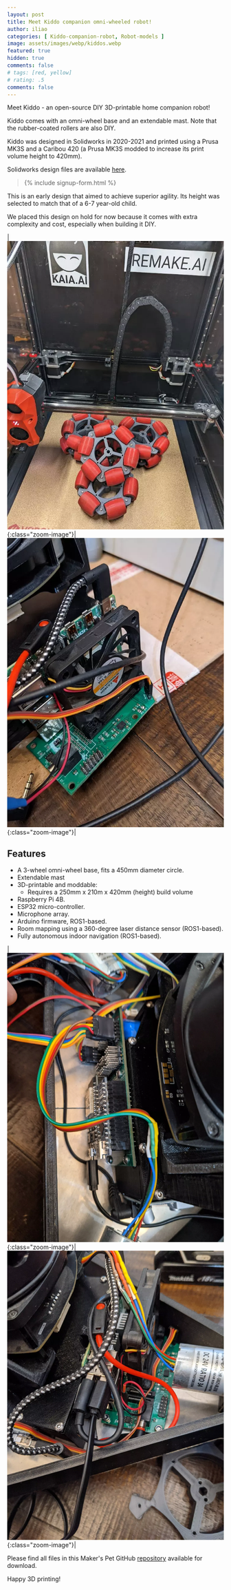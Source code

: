 ```yaml
---
layout: post
title: Meet Kiddo companion omni-wheeled robot!
author: iliao
categories: [ Kiddo-companion-robot, Robot-models ]
image: assets/images/webp/kiddos.webp
featured: true
hidden: true
comments: false
# tags: [red, yellow]
# rating: .5
comments: false
---
```

Meet Kiddo - an open-source DIY 3D-printable home companion robot!

Kiddo comes with an omni-wheel base and an extendable mast. Note that the rubber-coated rollers are also DIY.

Kiddo was designed in Solidworks in 2020-2021 and printed using a Prusa MK3S and a Caribou 420 (a Prusa MK3S modded to increase its print volume height to 420mm).

Solidworks design files are available [here](https://github.com/makerspet/kiddo).

<blockquote>{% include signup-form.html %}</blockquote>

This is an early design that aimed to achieve superior agility. Its height was selected to match that of a 6-7 year-old child.

We placed this design on hold for now because it comes with extra complexity and cost, especially when building it DIY.

|![Kiddo companion robot - omni-wheel halves](/assets/images/webp/Kiddo_omni_wheels.webp 'Kiddo companion robot - omni-wheel halves'){:class="zoom-image"}|![Kiddo companion robot - Raspberry Pi 4B fan](/assets/images/webp/PXL_20210326_043233781.webp 'Kiddo companion robot - Raspberry Pi 4B fan'){:class="zoom-image"}|

<p></p>

## Features
- A 3-wheel omni-wheel base, fits a 450mm diameter circle.
- Extendable mast
- 3D-printable and moddable:
  - Requires a 250mm x 210m x 420mm (height) build volume
- Raspberry Pi 4B.
- ESP32 micro-controller.
- Microphone array.
- Arduino firmware, ROS1-based.
- Room mapping using a 360-degree laser distance sensor (ROS1-based).
- Fully autonomous indoor navigation (ROS1-based).

|![Kiddo companion robot - base front electronics](/assets/images/webp/PXL_20210505_205818115.webp 'Kiddo companion robot - base front electronics'){:class="zoom-image"}|![Kiddo companion robot - base rear electronics](/assets/images/webp/PXL_20210428_063404653.webp 'Kiddo companion robot - base rear electronics'){:class="zoom-image"}|

<p></p>

Please find all files in this Maker's Pet GitHub [repository](https://github.com/makerspet/kiddo) available for download.

Happy 3D printing!
